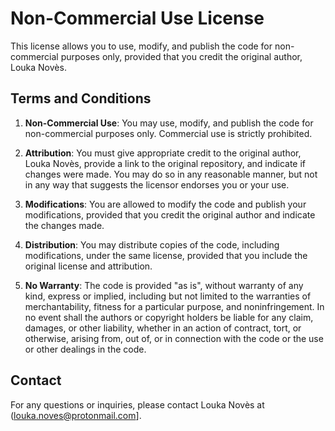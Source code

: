 # Non-Commercial Use License

This license allows you to use, modify, and publish the code for non-commercial purposes only, provided that you credit the original author, Louka Novès.

## Terms and Conditions

1. **Non-Commercial Use**: You may use, modify, and publish the code for non-commercial purposes only. Commercial use is strictly prohibited.

2. **Attribution**: You must give appropriate credit to the original author, Louka Novès, provide a link to the original repository, and indicate if changes were made. You may do so in any reasonable manner, but not in any way that suggests the licensor endorses you or your use.

3. **Modifications**: You are allowed to modify the code and publish your modifications, provided that you credit the original author and indicate the changes made.

4. **Distribution**: You may distribute copies of the code, including modifications, under the same license, provided that you include the original license and attribution.

5. **No Warranty**: The code is provided "as is", without warranty of any kind, express or implied, including but not limited to the warranties of merchantability, fitness for a particular purpose, and noninfringement. In no event shall the authors or copyright holders be liable for any claim, damages, or other liability, whether in an action of contract, tort, or otherwise, arising from, out of, or in connection with the code or the use or other dealings in the code.

## Contact

For any questions or inquiries, please contact Louka Novès at (louka.noves@protonmail.com].
